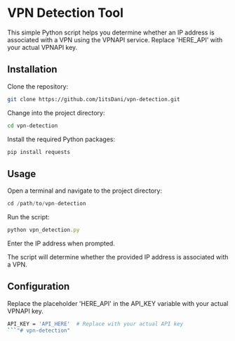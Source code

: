 
# VPN Detection Tool

This simple Python script helps you determine whether an IP address is associated with a VPN using the VPNAPI service. Replace 'HERE_API' with your actual VPNAPI key.



## Installation

Clone the repository:

```bash
git clone https://github.com/1itsDani/vpn-detection.git
```
Change into the project directory:

```bash
cd vpn-detection
```
Install the required Python packages:


```bash
pip install requests
```
## Usage

Open a terminal and navigate to the project directory:

```javascript
cd /path/to/vpn-detection
```
Run the script:

```javascript
python vpn_detection.py
```
Enter the IP address when prompted.

The script will determine whether the provided IP address is associated with a VPN.



## Configuration

Replace the placeholder 'HERE_API' in the API_KEY variable with your actual VPNAPI key.


```bash
API_KEY = 'API_HERE'  # Replace with your actual API key
```"# vpn-detection" 
